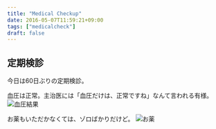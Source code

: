 ```yaml
---
title: "Medical Checkup"
date: 2016-05-07T11:59:21+09:00
tags: ["medicalcheck"]
draft: false
---
```

## 定期検診

今日は60日ぶりの定期検診。

血圧は正常。主治医には「血圧だけは、正常ですね」なんて言われる有様。
![血圧結果](/images/blood-pressure-result.jpg)

お薬もいただかなくては、ゾロばかりだけど。
![お薬](/images/medicine.jpg)
